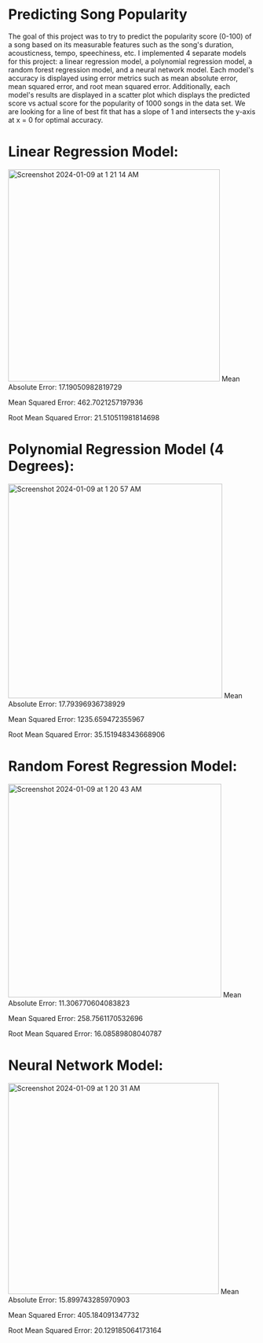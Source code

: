 # Predicting Song Popularity
The goal of this project was to try to predict the popularity score (0-100) of a song based on its measurable features such as the song's duration, acousticness, tempo, speechiness, etc. I implemented 4 separate models for this project: a linear regression model, a polynomial regression model, a random forest regression model, and a neural network model. Each model's accuracy is displayed using error metrics such as mean absolute error, mean squared error, and root mean squared error. Additionally, each model's results are displayed in a scatter plot which displays the predicted score vs actual score for the popularity of 1000 songs in the data set. We are looking for a line of best fit that has a slope of 1 and intersects the y-axis at x = 0 for optimal accuracy.

# **Linear Regression Model:**

<img width="431" alt="Screenshot 2024-01-09 at 1 21 14 AM" src="https://github.com/amoghu26/song-popularity-pred/assets/69988876/5f86f477-b1b7-4f1f-a02b-ac8098502239">
Mean Absolute Error: 17.19050982819729

Mean Squared Error: 462.7021257197936

Root Mean Squared Error: 21.510511981814698





# **Polynomial Regression Model (4 Degrees):**

<img width="436" alt="Screenshot 2024-01-09 at 1 20 57 AM" src="https://github.com/amoghu26/song-popularity-pred/assets/69988876/b2f8ac32-54f7-4e0b-a357-ecd7a34a519a">
Mean Absolute Error: 17.79396936738929

Mean Squared Error: 1235.659472355967

Root Mean Squared Error: 35.151948343668906






# **Random Forest Regression Model:**

<img width="434" alt="Screenshot 2024-01-09 at 1 20 43 AM" src="https://github.com/amoghu26/song-popularity-pred/assets/69988876/0fc20af3-b47e-4158-a9f6-1a80ba58df8e">
Mean Absolute Error: 11.306770604083823

Mean Squared Error: 258.7561170532696

Root Mean Squared Error: 16.08589808040787






# **Neural Network Model:**

<img width="429" alt="Screenshot 2024-01-09 at 1 20 31 AM" src="https://github.com/amoghu26/song-popularity-pred/assets/69988876/94d14c4c-b475-4c1e-b6d1-b95c1b7fae64">
Mean Absolute Error: 15.899743285970903

Mean Squared Error: 405.184091347732

Root Mean Squared Error: 20.129185064173164


